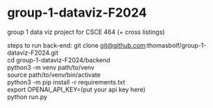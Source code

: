 # group-1-dataviz-F2024
group 1 data viz project for CSCE 464 (+ cross listings)


steps to run back-end:
git clone git@github.com:thomasbolf/group-1-dataviz-F2024.git\
cd group-1-dataviz-F2024/backend\
python3 -m venv path/to/venv\
source path/to/venv/bin/activate\
python3 -m pip install -r requirements.txt \
export OPENAI_API_KEY=(put your api key here) \
python run.py
